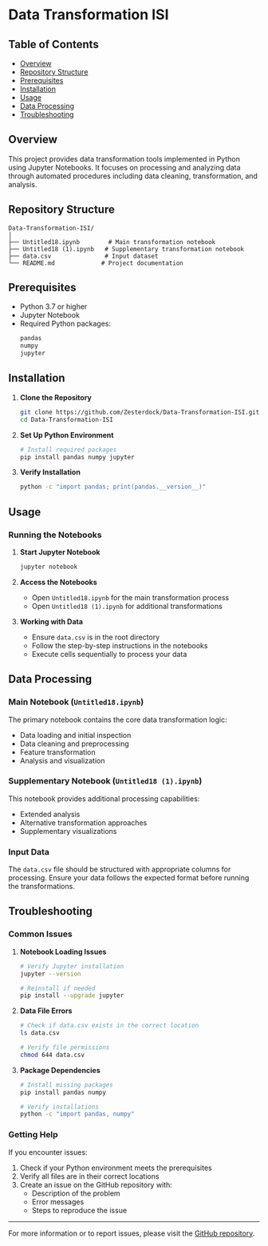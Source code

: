 # Data Transformation ISI

## Table of Contents
- [Overview](#overview)
- [Repository Structure](#repository-structure)
- [Prerequisites](#prerequisites)
- [Installation](#installation)
- [Usage](#usage)
- [Data Processing](#data-processing)
- [Troubleshooting](#troubleshooting)

## Overview
This project provides data transformation tools implemented in Python using Jupyter Notebooks. It focuses on processing and analyzing data through automated procedures including data cleaning, transformation, and analysis.

## Repository Structure
```
Data-Transformation-ISI/
│
├── Untitled18.ipynb        # Main transformation notebook
├── Untitled18 (1).ipynb   # Supplementary transformation notebook
├── data.csv               # Input dataset
└── README.md             # Project documentation
```

## Prerequisites
- Python 3.7 or higher
- Jupyter Notebook
- Required Python packages:
  ```bash
  pandas
  numpy
  jupyter
  ```

## Installation

1. **Clone the Repository**
   ```bash
   git clone https://github.com/Zesterdock/Data-Transformation-ISI.git
   cd Data-Transformation-ISI
   ```

2. **Set Up Python Environment**
   ```bash
   # Install required packages
   pip install pandas numpy jupyter
   ```

3. **Verify Installation**
   ```bash
   python -c "import pandas; print(pandas.__version__)"
   ```

## Usage

### Running the Notebooks

1. **Start Jupyter Notebook**
   ```bash
   jupyter notebook
   ```

2. **Access the Notebooks**
   - Open `Untitled18.ipynb` for the main transformation process
   - Open `Untitled18 (1).ipynb` for additional transformations

3. **Working with Data**
   - Ensure `data.csv` is in the root directory
   - Follow the step-by-step instructions in the notebooks
   - Execute cells sequentially to process your data

## Data Processing

### Main Notebook (`Untitled18.ipynb`)
The primary notebook contains the core data transformation logic:
- Data loading and initial inspection
- Data cleaning and preprocessing
- Feature transformation
- Analysis and visualization

### Supplementary Notebook (`Untitled18 (1).ipynb`)
This notebook provides additional processing capabilities:
- Extended analysis
- Alternative transformation approaches
- Supplementary visualizations

### Input Data
The `data.csv` file should be structured with appropriate columns for processing. Ensure your data follows the expected format before running the transformations.

## Troubleshooting

### Common Issues

1. **Notebook Loading Issues**
   ```bash
   # Verify Jupyter installation
   jupyter --version
   
   # Reinstall if needed
   pip install --upgrade jupyter
   ```

2. **Data File Errors**
   ```bash
   # Check if data.csv exists in the correct location
   ls data.csv
   
   # Verify file permissions
   chmod 644 data.csv
   ```

3. **Package Dependencies**
   ```bash
   # Install missing packages
   pip install pandas numpy
   
   # Verify installations
   python -c "import pandas, numpy"
   ```

### Getting Help
If you encounter issues:
1. Check if your Python environment meets the prerequisites
2. Verify all files are in their correct locations
3. Create an issue on the GitHub repository with:
   - Description of the problem
   - Error messages
   - Steps to reproduce the issue

---
For more information or to report issues, please visit the [GitHub repository](https://github.com/Zesterdock/Data-Transformation-ISI).
